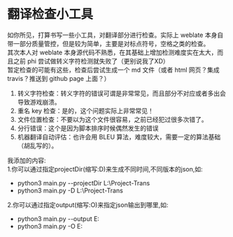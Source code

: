 # 翻译检查小工具
如你所见，打算书写一些小工具，对翻译部分进行检查。实际上 weblate 本身自带一部分质量管控，但是较为简单，主要是对标点符号，空格之类的检查。  
其次本人对 weblate 本身源代码不熟悉，在其基础上增加检测难度实在太大，而且之前 phi 尝试做转义字符检测就失败了（更别说我了XD）  
暂定检查的可能有这些，检查后尝试生成一个 md 文件（或者 html 网页？集成 travis？推送到 github page 上面？）

1. 转义字符检查：转义字符的错误可谓是非常常见，而且部分不对应或者多出会导致游戏崩溃。
2. 重名 key 检查：是的，这个问题实际上非常常见！
3. 文件位置检查：不要以为这个文件很容易，之前已经犯过很多次错了。
4. 分行错误：这个是因为脚本排序时候偶然发生的错误
5. 机器翻译自动评估：也许会用 BLEU 算法，难度较大，需要一定的算法基础（胡乱写的）。  

我添加的内容:  
1.你可以通过指定projectDir(缩写:D)来生成不同时间,不同版本的json,如:

 - python3 main.py --projectDir L:\Project-Trans
 - python3 main.py -D L:\Project-Trans
 
2.你可以通过指定output(缩写:O)来指定json输出到哪里,如:

 - python3 main.py --output E:
 - python3 main.py -O E: